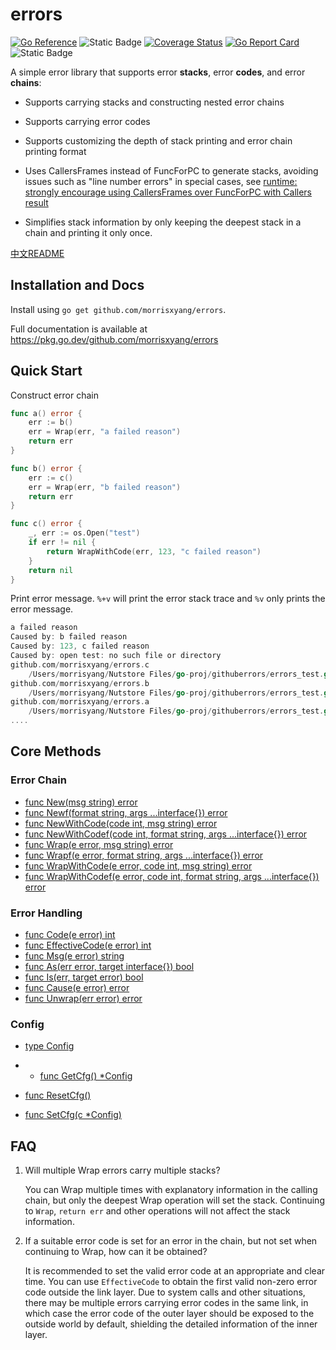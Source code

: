 # errors
[![Go Reference](https://pkg.go.dev/badge/github.com/morrisxyang/errors.svg)](https://pkg.go.dev/github.com/morrisxyang/errors)
![Static Badge](https://img.shields.io/badge/License-BSD2-Green)
[![Coverage Status](https://coveralls.io/repos/github/morrisxyang/errors/badge.svg?branch=master)](https://coveralls.io/github/morrisxyang/errors?branch=master)
[![Go Report Card](https://goreportcard.com/badge/github.com/morrisxyang/errors)](https://goreportcard.com/report/github.com/morrisxyang/errors)
![Static Badge](https://img.shields.io/badge/go%20verion-%3E%3D1.15-blue)

A simple error library that supports error **stacks**, error **codes**, and error **chains**:

- Supports carrying stacks and constructing nested error chains

- Supports carrying error codes

- Supports customizing the depth of stack printing and error chain printing format

- Uses CallersFrames instead of FuncForPC to generate stacks, avoiding issues such as "line number errors" in special cases, see [runtime: strongly encourage using CallersFrames over FuncForPC with Callers result](https://github.com/golang/go/issues/19426)

- Simplifies stack information by only keeping the deepest stack in a chain and printing it only once.

[中文README](https://github.com/morrisxyang/errors/blob/master/README_CN.md)

## Installation and Docs

Install using `go get github.com/morrisxyang/errors`.

Full documentation is available at https://pkg.go.dev/github.com/morrisxyang/errors

## Quick Start

Construct error chain

```go
func a() error {
	err := b()
	err = Wrap(err, "a failed reason")
	return err
}

func b() error {
	err := c()
	err = Wrap(err, "b failed reason")
	return err
}

func c() error {
	_, err := os.Open("test")
	if err != nil {
		return WrapWithCode(err, 123, "c failed reason")
	}
	return nil
}
```

Print error message. `%+v` will print the error stack trace and `%v` only prints the error message.

```go
a failed reason
Caused by: b failed reason
Caused by: 123, c failed reason
Caused by: open test: no such file or directory
github.com/morrisxyang/errors.c
	/Users/morrisyang/Nutstore Files/go-proj/githuberrors/errors_test.go:94
github.com/morrisxyang/errors.b
	/Users/morrisyang/Nutstore Files/go-proj/githuberrors/errors_test.go:86
github.com/morrisxyang/errors.a
	/Users/morrisyang/Nutstore Files/go-proj/githuberrors/errors_test.go:80
....
```

## Core Methods

### Error Chain

- [func New(msg string) error](https://pkg.go.dev/github.com/morrisxyang/errors#New)
- [func Newf(format string, args ...interface{}) error](https://pkg.go.dev/github.com/morrisxyang/errors#Newf)
- [func NewWithCode(code int, msg string) error](https://pkg.go.dev/github.com/morrisxyang/errors#NewWithCode)
- [func NewWithCodef(code int, format string, args ...interface{}) error](https://pkg.go.dev/github.com/morrisxyang/errors#NewWithCodef)
- [func Wrap(e error, msg string) error](https://pkg.go.dev/github.com/morrisxyang/errors#Wrap)
- [func Wrapf(e error, format string, args ...interface{}) error](https://pkg.go.dev/github.com/morrisxyang/errors#Wrapf)
- [func WrapWithCode(e error, code int, msg string) error](https://pkg.go.dev/github.com/morrisxyang/errors#WrapWithCode)
- [func WrapWithCodef(e error, code int, format string, args ...interface{}) error](https://pkg.go.dev/github.com/morrisxyang/errors#WrapWithCodef)

### Error Handling

- [func Code(e error) int](https://pkg.go.dev/github.com/morrisxyang/errors#Code)
- [func EffectiveCode(e error) int](https://pkg.go.dev/github.com/morrisxyang/errors#EffectiveCode)
- [func Msg(e error) string](https://pkg.go.dev/github.com/morrisxyang/errors#Msg)
- [func As(err error, target interface{}) bool](https://pkg.go.dev/github.com/morrisxyang/errors#As)
- [func Is(err, target error) bool](https://pkg.go.dev/github.com/morrisxyang/errors#Is)
- [func Cause(e error) error](https://pkg.go.dev/github.com/morrisxyang/errors#Cause)
- [func Unwrap(err error) error](https://pkg.go.dev/github.com/morrisxyang/errors#Unwrap)

### Config

- [type Config](https://pkg.go.dev/github.com/morrisxyang/errors#Config)
- - [func GetCfg() *Config](https://pkg.go.dev/github.com/morrisxyang/errors#GetCfg)

- [func ResetCfg()](https://pkg.go.dev/github.com/morrisxyang/errors#ResetCfg)
- [func SetCfg(c *Config)](https://pkg.go.dev/github.com/morrisxyang/errors#SetCfg)

## FAQ

1. Will multiple Wrap errors carry multiple stacks?

   You can Wrap multiple times with explanatory information in the calling chain, but only the deepest Wrap operation will set the stack. Continuing to `Wrap`, `return err` and other operations will not affect the stack information.

2. If a suitable error code is set for an error in the chain, but not set when continuing to Wrap, how can it be obtained?

   It is recommended to set the valid error code at an appropriate and clear time. You can use `EffectiveCode` to obtain the first valid non-zero error code outside the link layer. Due to system calls and other situations, there may be multiple errors carrying error codes in the same link, in which case the error code of the outer layer should be exposed to the outside world by default, shielding the detailed information of the inner layer.
